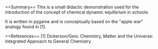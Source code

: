 ==Summary==
This is a small didactic demonstration used for the introduction of the
concept of chemical dynamic equlibrium in schools.

It is written in pygame and is conceptually based on the "apple war" analogy
found in [1].

==References==
[1] Dickerson/Geis: Chemistry, Matter and the Universe: Integrated Approach to General Chemistry
